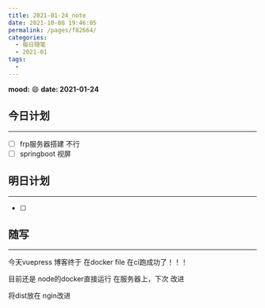 ```yaml
---
title: 2021-01-24_note
date: 2021-10-08 19:46:05
permalink: /pages/f82664/
categories:
  - 每日随笔
  - 2021-01
tags:
  - 
---
```

**mood:** :smile:  																		**date: 2021-01-24**  
## 今日计划  
------
- [ ]  frp服务器搭建 不行
- [ ]  springboot 视屏
## 明日计划  
------
- [ ]  
## 随写 
------

今天vuepress 博客终于 在docker file 在ci跑成功了！！！

目前还是 node的docker直接运行 在服务器上，下次 改进

将dist放在 ngin改进